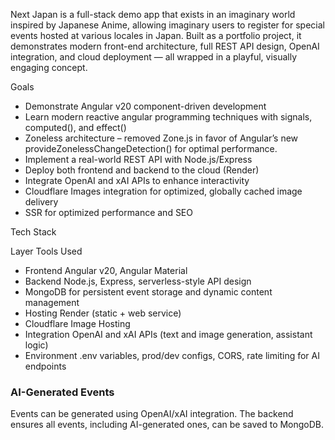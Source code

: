 Next Japan is a full-stack demo app that exists in an imaginary world inspired by Japanese Anime, allowing
imaginary users to register for special events hosted at various locales in Japan.
Built as a portfolio project, it demonstrates modern front-end architecture, full REST API design, OpenAI
integration, and cloud deployment — all wrapped in a playful, visually engaging concept.

Goals
- Demonstrate Angular v20 component-driven development
- Learn modern reactive angular programming techniques with signals, computed(), and effect()
- Zoneless architecture – removed Zone.js in favor of Angular’s new provideZonelessChangeDetection() for optimal performance.
- Implement a real-world REST API with Node.js/Express
- Deploy both frontend and backend to the cloud (Render)
- Integrate OpenAI and xAI APIs to enhance interactivity
- Cloudflare Images integration for optimized, globally cached image delivery
- SSR for optimized performance and SEO

Tech Stack

Layer Tools Used
- Frontend Angular v20, Angular Material
- Backend Node.js, Express, serverless-style API design
- MongoDB for persistent event storage and dynamic content management
- Hosting Render (static + web service)
- Cloudflare Image Hosting
- Integration OpenAI and xAI APIs (text and image generation, assistant logic)
- Environment .env variables, prod/dev configs, CORS, rate limiting for AI endpoints

### AI-Generated Events
Events can be generated using OpenAI/xAI integration. The backend ensures all events, including AI-generated ones, can be saved to MongoDB.
